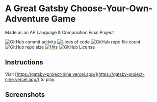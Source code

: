 # A Great Gatsby Choose-Your-Own-Adventure Game
Made as an AP Language & Composition Final Project

![GitHub commit activity](https://img.shields.io/github/commit-activity/t/gitdevhp/GatsbyProject)
![Lines of code](https://img.shields.io/tokei/lines/github/gitdevhp/GatsbyProject?label=lines%20of%20code)
![GitHub repo file count](https://img.shields.io/github/directory-file-count/gitdevhp/GatsbyProject?label=file%20count)
![GitHub repo size](https://img.shields.io/github/repo-size/gitdevhp/GatsbyProject?label=total%20size)
[![Hits](https://hits.seeyoufarm.com/api/count/incr/badge.svg?url=https%3A%2F%2Fgatsby-project-nine.vercel.app&count_bg=%2379C83D&title_bg=%23555555&icon=&icon_color=%23E7E7E7&title=site+views&edge_flat=false)](https://gatsby-project-nine.vercel.app/)
![GitHub License](https://img.shields.io/github/license/gitdevhp/GatsbyProject)

## Instructions
Visit [https://gatsby-project-nine.vercel.app/](https://gatsby-project-nine.vercel.app/) to play. 

## Screenshots


<script async defer src="https://buttons.github.io/buttons.js"></script>
